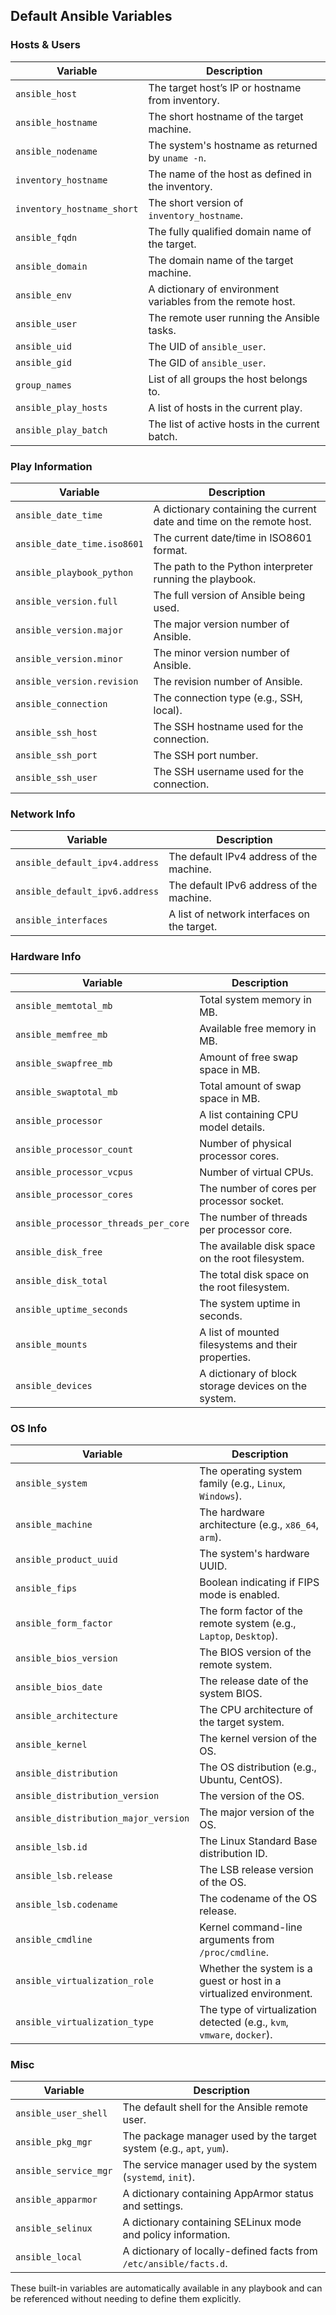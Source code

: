 ## Default Ansible Variables


### Hosts & Users

| **Variable** | **Description** |
|-------------|----------------|
| `ansible_host` | The target host’s IP or hostname from inventory. |
| `ansible_hostname` | The short hostname of the target machine. |
| `ansible_nodename` | The system's hostname as returned by `uname -n`. |
| `inventory_hostname` | The name of the host as defined in the inventory. |
| `inventory_hostname_short` | The short version of `inventory_hostname`. |
| `ansible_fqdn` | The fully qualified domain name of the target. |
| `ansible_domain` | The domain name of the target machine. |
| `ansible_env` | A dictionary of environment variables from the remote host. |
| `ansible_user` | The remote user running the Ansible tasks. |
| `ansible_uid` | The UID of `ansible_user`. |
| `ansible_gid` | The GID of `ansible_user`. |
| `group_names` | List of all groups the host belongs to. |
| `ansible_play_hosts` | A list of hosts in the current play. |
| `ansible_play_batch` | The list of active hosts in the current batch. |


### Play Information

| **Variable** | **Description** |
|-------------|----------------|
| `ansible_date_time` | A dictionary containing the current date and time on the remote host. |
| `ansible_date_time.iso8601` | The current date/time in ISO8601 format. |
| `ansible_playbook_python` | The path to the Python interpreter running the playbook. |
| `ansible_version.full` | The full version of Ansible being used. |
| `ansible_version.major` | The major version number of Ansible. |
| `ansible_version.minor` | The minor version number of Ansible. |
| `ansible_version.revision` | The revision number of Ansible. |
| `ansible_connection` | The connection type (e.g., SSH, local). |
| `ansible_ssh_host` | The SSH hostname used for the connection. |
| `ansible_ssh_port` | The SSH port number. |
| `ansible_ssh_user` | The SSH username used for the connection. |


### Network Info

| **Variable** | **Description** |
|-------------|----------------|
| `ansible_default_ipv4.address` | The default IPv4 address of the machine. |
| `ansible_default_ipv6.address` | The default IPv6 address of the machine. |
| `ansible_interfaces` | A list of network interfaces on the target. |


### Hardware Info

| **Variable** | **Description** |
|-------------|----------------|
| `ansible_memtotal_mb` | Total system memory in MB. |
| `ansible_memfree_mb` | Available free memory in MB. |
| `ansible_swapfree_mb` | Amount of free swap space in MB. |
| `ansible_swaptotal_mb` | Total amount of swap space in MB. |
| `ansible_processor` | A list containing CPU model details. |
| `ansible_processor_count` | Number of physical processor cores. |
| `ansible_processor_vcpus` | Number of virtual CPUs. |
| `ansible_processor_cores` | The number of cores per processor socket. |
| `ansible_processor_threads_per_core` | The number of threads per processor core. |
| `ansible_disk_free` | The available disk space on the root filesystem. |
| `ansible_disk_total` | The total disk space on the root filesystem. |
| `ansible_uptime_seconds` | The system uptime in seconds. |
| `ansible_mounts` | A list of mounted filesystems and their properties. |
| `ansible_devices` | A dictionary of block storage devices on the system. |


### OS Info

| **Variable** | **Description** |
|-------------|----------------|
| `ansible_system` | The operating system family (e.g., `Linux`, `Windows`). |
| `ansible_machine` | The hardware architecture (e.g., `x86_64`, `arm`). |
| `ansible_product_uuid` | The system's hardware UUID. |
| `ansible_fips` | Boolean indicating if FIPS mode is enabled. |
| `ansible_form_factor` | The form factor of the remote system (e.g., `Laptop`, `Desktop`). |
| `ansible_bios_version` | The BIOS version of the remote system. |
| `ansible_bios_date` | The release date of the system BIOS. |
| `ansible_architecture` | The CPU architecture of the target system. |
| `ansible_kernel` | The kernel version of the OS. |
| `ansible_distribution` | The OS distribution (e.g., Ubuntu, CentOS). |
| `ansible_distribution_version` | The version of the OS. |
| `ansible_distribution_major_version` | The major version of the OS. |
| `ansible_lsb.id` | The Linux Standard Base distribution ID. |
| `ansible_lsb.release` | The LSB release version of the OS. |
| `ansible_lsb.codename` | The codename of the OS release. |
| `ansible_cmdline` | Kernel command-line arguments from `/proc/cmdline`. |
| `ansible_virtualization_role` | Whether the system is a guest or host in a virtualized environment. |
| `ansible_virtualization_type` | The type of virtualization detected (e.g., `kvm`, `vmware`, `docker`). |


### Misc

| **Variable** | **Description** |
|-------------|----------------|
| `ansible_user_shell` | The default shell for the Ansible remote user. |
| `ansible_pkg_mgr` | The package manager used by the target system (e.g., `apt`, `yum`). |
| `ansible_service_mgr` | The service manager used by the system (`systemd`, `init`). |
| `ansible_apparmor` | A dictionary containing AppArmor status and settings. |
| `ansible_selinux` | A dictionary containing SELinux mode and policy information. |
| `ansible_local` | A dictionary of locally-defined facts from `/etc/ansible/facts.d`. |




These built-in variables are automatically available in any playbook and can be referenced without needing to define them explicitly.
